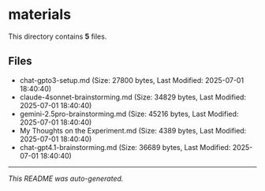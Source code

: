 # materials

This directory contains **5** files.

## Files

- chat-gpto3-setup.md (Size: 27800 bytes, Last Modified: 2025-07-01 18:40:40)
- claude-4sonnet-brainstorming.md (Size: 34829 bytes, Last Modified: 2025-07-01 18:40:40)
- gemini-2.5pro-brainstorming.md (Size: 45216 bytes, Last Modified: 2025-07-01 18:40:40)
- My Thoughts on the Experiment.md (Size: 4389 bytes, Last Modified: 2025-07-01 18:40:40)
- chat-gpt4.1-brainstorming.md (Size: 36689 bytes, Last Modified: 2025-07-01 18:40:40)

---
*This README was auto-generated.*
